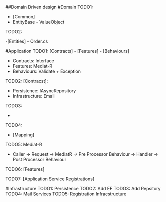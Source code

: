 ##Domain Driven design
#Domain
TODO1:

-   [Common]
-   EntityBase - ValueObject

TODO2:

-[Entities] - Order.cs

#Application
TODO1: [Contracts] - [Features] - [Behaviours]

-   Contracts: Interface
-   Features: Mediat-R
-   Behaviours: Validate + Exception

TODO2:
[Contracst]:

-   Persistence: IAsyncRepository
-   Infrastructure: Email

TODO3:

-   [models]: Email.cs

TODO4:

-   [Mapping]

TODO5: Mediat-R

-   Caller -> Request -> MediatR -> Pre Processor Behaviour -> Handler -> Post Processor Behaviour

TODO6: [Features]

TODO7: [Application Service Registrations]

#Infrastructure
TODO1: Persistence
TODO2: Add EF
TODO3: Add Repsitory
TODO4: Mail Services
TODO5: Registration Infracstructure
